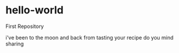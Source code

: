 # hello-world
First Repository

i've been to the moon and back from tasting your recipe
do you mind sharing
